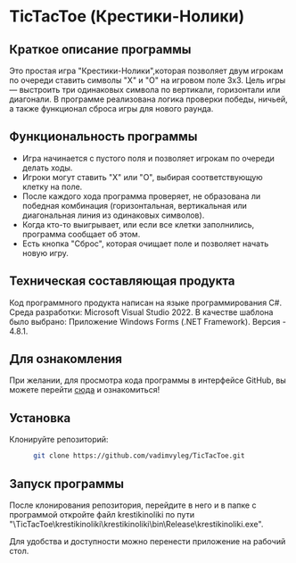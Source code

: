 # TicTacToe (Крестики-Нолики)

## Краткое описание программы

Это простая игра "Крестики-Нолики",которая позволяет двум игрокам по очереди ставить символы "X" и "O" на игровом поле 3x3. Цель игры — выстроить три одинаковых символа по вертикали, горизонтали или диагонали. В программе реализована логика проверки победы, ничьей, а также функционал сброса игры для нового раунда.

## Функциональность программы

- Игра начинается с пустого поля и позволяет игрокам по очереди делать ходы.
- Игроки могут ставить "X" или "O", выбирая соответствующую клетку на поле.
- После каждого хода программа проверяет, не образована ли победная комбинация (горизонтальная, вертикальная или диагональная линия из одинаковых символов).
- Когда кто-то выигрывает, или если все клетки заполнились, программа сообщает об этом.
- Есть кнопка "Сброс", которая очищает поле и позволяет начать новую игру.

## Техническая составляющая продукта

Код программного продукта написан на языке программирования C#.
Среда разработки: Microsoft Visual Studio 2022.
В качестве шаблона было выбрано: Приложение Windows Forms (.NET Framework). Версия - 4.8.1.

## Для ознакомления

При желании, для просмотра кода программы в интерфейсе GitHub, вы можете перейти [сюда](https://github.com/vadimvyleg/TicTacToe/tree/prog?tab=readme-ov-file) и ознакомиться! 

## Установка

Клонируйте репозиторий:
```bash
      git clone https://github.com/vadimvyleg/TicTacToe.git
```
   

## Запуск программы

После клонирования репозитория, перейдите в него и в папке с программой откройте файл krestikinoliki по пути "\TicTacToe\krestikinoliki\krestikinoliki\bin\Release\krestikinoliki.exe". 

Для удобства и доступности можно перенести приложение на рабочий стол.
